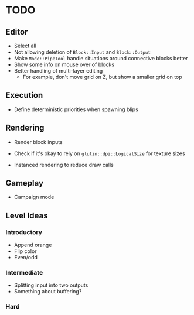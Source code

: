 # TODO
## Editor
- Select all
- Not allowing deletion of `Block::Input` and `Block::Output`
- Make `Mode::PipeTool` handle situations around connective blocks better
- Show some info on mouse over of blocks
- Better handling of multi-layer editing
    - For example, don't move grid on Z, but show a smaller grid on top

## Execution
- Define deterministic priorities when spawning blips

## Rendering
- Render block inputs

- Check if it's okay to rely on `glutin::dpi::LogicalSize` for texture sizes
- Instanced rendering to reduce draw calls

## Gameplay
- Campaign mode

## Level Ideas
### Introductory
- Append orange
- Flip color
- Even/odd

### Intermediate
- Splitting input into two outputs
- Something about buffering?

### Hard
